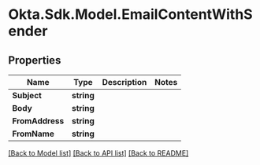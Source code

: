 # Okta.Sdk.Model.EmailContentWithSender
## Properties

Name | Type | Description | Notes
------------ | ------------- | ------------- | -------------
**Subject** | **string** |  | 
**Body** | **string** |  | 
**FromAddress** | **string** |  | 
**FromName** | **string** |  | 

[[Back to Model list]](../README.md#documentation-for-models) [[Back to API list]](../README.md#documentation-for-api-endpoints) [[Back to README]](../README.md)

